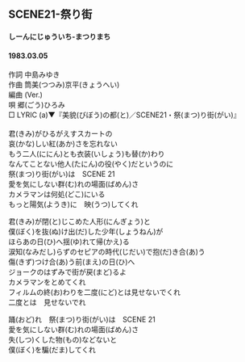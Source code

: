 ## SCENE21-祭り街
#### しーんにじゅういち-まつりまち
#### 1983.03.05


作詞       中島みゆき   
作曲       筒美(つつみ)京平(きょうへい)   
編曲 (Ver.)   
唄       郷(ごう)ひろみ   
□ LYRIC (a)▼『美貌(びぼう)の都(と)／SCENE21・祭(まつ)り街(がい)』　　　　
    
君(きみ)がひるがえすスカートの   
哀(かな)しい紅(あか)さを忘れない   
もう二人(ににん)とも衣装(いしょう)も替(か)わり   
なんてことない他人(たにん)の役(やく)だというのに   
祭(まつ)り街(がい)は　SCENE 21   
愛を気にしない群(む)れの場面(ばめん)さ   
カメラマンは何処(どこ)にいる   
もっと陽気(ようき)に　映(うつ)してくれ   
   
君(きみ)が閉(と)じこめた人形(にんぎょう)と   
僕(ぼく)を抜(ぬ)け出(だ)した少年(しょうねん)が   
ほらあの日(ひ)へ揺(ゆ)れて帰(かえ)る   
涙知(なみだし)らずのセピアの時代(じだい)で抱(だ)き合(あ)う   
傷(きず)つけ合(あ)う前(まえ)の日(ひ)へ   
ジョークのはずみで街が戻(まど)るよ   
カメラマンをとめてくれ   
フィルムの終(お)わりを二度(にど)とは見せないでくれ   
二度とは　見せないでれ   
   
踊(おど)れ　祭(まつ)り街(がい)は　SCENE 21   
愛を気にしない群(む)れの場面(ばめん)さ   
失(しつ)くした物(もの)などないと   
僕(ぼく)を騙(だま)してくれ   